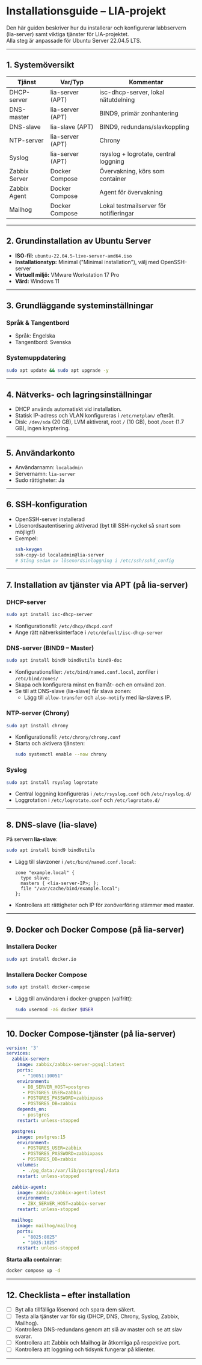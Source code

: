 # Installationsguide – LIA-projekt

Den här guiden beskriver hur du installerar och konfigurerar labbservern (lia-server) samt viktiga tjänster för LIA-projektet.  
Alla steg är anpassade för Ubuntu Server 22.04.5 LTS.

---

## 1. Systemöversikt

| Tjänst        | Var/Typ          | Kommentar                                 |
|---------------|------------------|-------------------------------------------|
| DHCP-server   | lia-server (APT) | isc-dhcp-server, lokal nätutdelning       |
| DNS-master    | lia-server (APT) | BIND9, primär zonhantering                |
| DNS-slave     | lia-slave (APT)  | BIND9, redundans/slavkoppling             |
| NTP-server    | lia-server (APT) | Chrony                                    |
| Syslog        | lia-server (APT) | rsyslog + logrotate, central loggning     |
| Zabbix Server | Docker Compose   | Övervakning, körs som container           |
| Zabbix Agent  | Docker Compose   | Agent för övervakning                     |
| Mailhog       | Docker Compose   | Lokal testmailserver för notifieringar     |

---

## 2. Grundinstallation av Ubuntu Server

- **ISO-fil:** `ubuntu-22.04.5-live-server-amd64.iso`
- **Installationstyp:** Minimal ("Minimal installation"), välj med OpenSSH-server
- **Virtuell miljö:** VMware Workstation 17 Pro  
- **Värd:** Windows 11


---

## 3. Grundläggande systeminställningar

### Språk & Tangentbord

- Språk: Engelska
- Tangentbord: Svenska

### Systemuppdatering

```sh
sudo apt update && sudo apt upgrade -y
```

---

## 4. Nätverks- och lagringsinställningar

- DHCP används automatiskt vid installation.
- Statisk IP-adress och VLAN konfigureras i `/etc/netplan/` efteråt.
- Disk: `/dev/sda` (20 GB), LVM aktiverat, root `/` (10 GB), boot `/boot` (1.7 GB), ingen kryptering.

---

## 5. Användarkonto

- Användarnamn: `localadmin`
- Servernamn: `lia-server`
- Sudo rättigheter: Ja

---

## 6. SSH-konfiguration

- OpenSSH-server installerad
- Lösenordsautentisering aktiverad (byt till SSH-nyckel så snart som möjligt!)
- Exempel:  
  ```sh
  ssh-keygen
  ssh-copy-id localadmin@lia-server
  # Stäng sedan av lösenordsinloggning i /etc/ssh/sshd_config
  ```

---

## 7. Installation av tjänster via APT (på lia-server)

### DHCP-server

```sh
sudo apt install isc-dhcp-server
```
- Konfigurationsfil: `/etc/dhcp/dhcpd.conf`
- Ange rätt nätverksinterface i `/etc/default/isc-dhcp-server`

### DNS-server (BIND9 – Master)

```sh
sudo apt install bind9 bind9utils bind9-doc
```
- Konfigurationsfiler: `/etc/bind/named.conf.local`, zonfiler i `/etc/bind/zones/`
- Skapa och konfigurera minst en framåt- och en omvänd zon.
- Se till att DNS-slave (lia-slave) får slava zonen:
  - Lägg till `allow-transfer` och `also-notify` med lia-slave:s IP.

### NTP-server (Chrony)

```sh
sudo apt install chrony
```
- Konfigurationsfil: `/etc/chrony/chrony.conf`
- Starta och aktivera tjänsten:
  ```sh
  sudo systemctl enable --now chrony
  ```

### Syslog

```sh
sudo apt install rsyslog logrotate
```
- Central loggning konfigureras i `/etc/rsyslog.conf` och `/etc/rsyslog.d/`
- Loggrotation i `/etc/logrotate.conf` och `/etc/logrotate.d/`

---

## 8. DNS-slave (lia-slave)

På servern **lia-slave**:

```sh
sudo apt install bind9 bind9utils
```
- Lägg till slavzoner i `/etc/bind/named.conf.local`:
    ```text
    zone "example.local" {
      type slave;
      masters { <lia-server-IP>; };
      file "/var/cache/bind/example.local";
    };
    ```
- Kontrollera att rättigheter och IP för zonöverföring stämmer med master.

---

## 9. Docker och Docker Compose (på lia-server)

### Installera Docker

```sh
sudo apt install docker.io
```

### Installera Docker Compose

```sh
sudo apt install docker-compose
```
- Lägg till användaren i docker-gruppen (valfritt):
  ```sh
  sudo usermod -aG docker $USER
  ```

---

## 10. Docker Compose-tjänster (på lia-server)


```yaml
version: '3'
services:
  zabbix-server:
    image: zabbix/zabbix-server-pgsql:latest
    ports:
      - "10051:10051"
    environment:
      - DB_SERVER_HOST=postgres
      - POSTGRES_USER=zabbix
      - POSTGRES_PASSWORD=zabbixpass
      - POSTGRES_DB=zabbix
    depends_on:
      - postgres
    restart: unless-stopped

  postgres:
    image: postgres:15
    environment:
      - POSTGRES_USER=zabbix
      - POSTGRES_PASSWORD=zabbixpass
      - POSTGRES_DB=zabbix
    volumes:
      - ./pg_data:/var/lib/postgresql/data
    restart: unless-stopped

  zabbix-agent:
    image: zabbix/zabbix-agent:latest
    environment:
      - ZBX_SERVER_HOST=zabbix-server
    restart: unless-stopped

  mailhog:
    image: mailhog/mailhog
    ports:
      - "8025:8025"
      - "1025:1025"
    restart: unless-stopped
```

**Starta alla containrar:**
```sh
docker compose up -d
```

---


## 12. Checklista – efter installation

- [ ] Byt alla tillfälliga lösenord och spara dem säkert.
- [ ] Testa alla tjänster var för sig (DHCP, DNS, Chrony, Syslog, Zabbix, Mailhog).
- [ ] Kontrollera DNS-redundans genom att slå av master och se att slav svarar.
- [ ] Kontrollera att Zabbix och Mailhog är åtkomliga på respektive port.
- [ ] Kontrollera att loggning och tidsynk fungerar på klienter.

---
